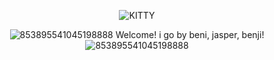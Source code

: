 <div align="center">

![KITTY](https://github.com/user-attachments/assets/35d39dbc-a294-4584-bd23-379f55d1b406)

![853895541045198888](https://github.com/user-attachments/assets/3f6d9b41-88ee-4e12-a811-419d9c2f8a35) Welcome! i go by beni, jasper, benji! ![853895541045198888](https://github.com/user-attachments/assets/3f6d9b41-88ee-4e12-a811-419d9c2f8a35)

